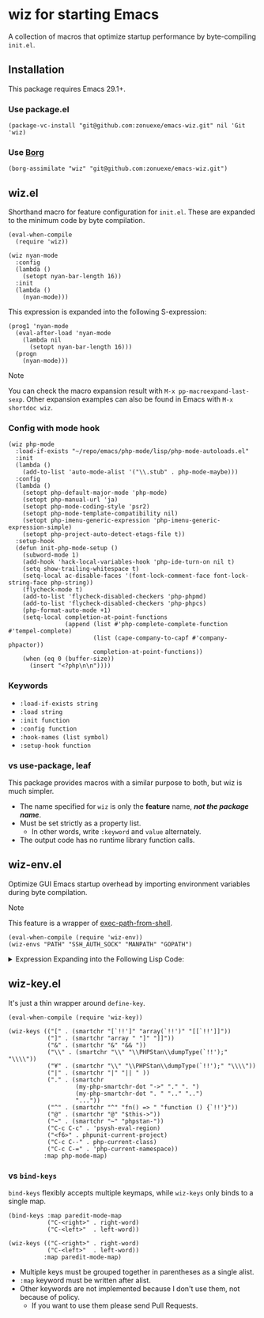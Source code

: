 # wiz for starting Emacs

A collection of macros that optimize startup performance by byte-compiling `init.el`.

## Installation

This package requires Emacs 29.1+.

### Use package.el

``` emacs-lisp
(package-vc-install "git@github.com:zonuexe/emacs-wiz.git" nil 'Git 'wiz)
```

### Use [Borg](https://github.com/emacscollective/borg)

```emacs-lisp
(borg-assimilate "wiz" "git@github.com:zonuexe/emacs-wiz.git")
```

## wiz.el

Shorthand macro for feature configuration for `init.el`. These are expanded to the minimum code by byte compilation.

```emacs-lisp
(eval-when-compile
  (require 'wiz))

(wiz nyan-mode
  :config
  (lambda ()
    (setopt nyan-bar-length 16))
  :init
  (lambda ()
    (nyan-mode)))
```

This expression is expanded into the following S-expression:

```emacs-lisp
(prog1 'nyan-mode
  (eval-after-load 'nyan-mode
    (lambda nil
      (setopt nyan-bar-length 16)))
  (progn
    (nyan-mode)))
```

> [!NOTE]
> You can check the macro expansion result with `M-x pp-macroexpand-last-sexp`.
> Other expansion examples can also be found in Emacs with `M-x shortdoc wiz`.

### Config with mode hook

```emacs-lisp
(wiz php-mode
  :load-if-exists "~/repo/emacs/php-mode/lisp/php-mode-autoloads.el"
  :init
  (lambda ()
    (add-to-list 'auto-mode-alist '("\\.stub" . php-mode-maybe)))
  :config
  (lambda ()
    (setopt php-default-major-mode 'php-mode)
    (setopt php-manual-url 'ja)
    (setopt php-mode-coding-style 'psr2)
    (setopt php-mode-template-compatibility nil)
    (setopt php-imenu-generic-expression 'php-imenu-generic-expression-simple)
    (setopt php-project-auto-detect-etags-file t))
  :setup-hook
  (defun init-php-mode-setup ()
    (subword-mode 1)
    (add-hook 'hack-local-variables-hook 'php-ide-turn-on nil t)
    (setq show-trailing-whitespace t)
    (setq-local ac-disable-faces '(font-lock-comment-face font-lock-string-face php-string))
    (flycheck-mode t)
    (add-to-list 'flycheck-disabled-checkers 'php-phpmd)
    (add-to-list 'flycheck-disabled-checkers 'php-phpcs)
    (php-format-auto-mode +1)
    (setq-local completion-at-point-functions
                (append (list #'php-complete-complete-function #'tempel-complete)
                        (list (cape-company-to-capf #'company-phpactor))
                        completion-at-point-functions))
    (when (eq 0 (buffer-size))
      (insert "<?php\n\n"))))
```

### Keywords

 * `:load-if-exists string`
 * `:load string`
 * `:init function`
 * `:config function`
 * `:hook-names (list symbol)`
 * `:setup-hook function`

### vs use-package, leaf

This package provides macros with a similar purpose to both, but wiz is much simpler.

 * The name specified for `wiz` is only the **feature** name, ***not the package name***.
 * Must be set strictly as a property list.
   * In other words, write `:keyword` and `value` alternately.
 * The output code has no runtime library function calls.

## wiz-env.el

Optimize GUI Emacs startup overhead by importing environment variables during byte compilation.

> [!NOTE]
> This feature is a wrapper of [exec-path-from-shell](https://github.com/purcell/exec-path-from-shell).

```emacs-lisp
(eval-when-compile (require 'wiz-env))
(wiz-envs "PATH" "SSH_AUTH_SOCK" "MANPATH" "GOPATH")
```

<details>
<summary>Expression Expanding into the Following Lisp Code:</summary>

```emacs-lisp
(unless window-system
  (prog1
      (list "PATH" "TEST_SERVER" "SSH_AUTH_SOCK" "SSH_AGENT_PID" "MANPATH" "GOROOT" "GOPATH")
    (setenv "PATH" "/opt/homebrew/bin:/opt/homebrew/sbin:/Users/megurine/local/bin:/usr/bin:/bin:/usr/sbin:/sbin")
    (setq exec-path
          (list "/opt/homebrew/bin/" "/opt/homebrew/sbin/" "/Users/megurine/local/bin/" "/usr/bin/" "/bin/" "/usr/sbin/" "/sbin/" exec-directory))
    (setenv "SSH_AUTH_SOCK" "/private/tmp/com.apple.launchd.hHAlJWPYt1/Listeners")
    (setenv "MANPATH" "/opt/homebrew/share/man:/usr/share/man:/usr/local/share/man:/opt/homebrew/share/man:")
    (setenv "GOPATH" "/Users/megurine/repo/go")))
```

</details>

## wiz-key.el

It's just a thin wrapper around `define-key`.

```emacs-lisp
(eval-when-compile (require 'wiz-key))

(wiz-keys (("[" . (smartchr "[`!!']" "array(`!!')" "[[`!!']]"))
           ("]" . (smartchr "array " "]" "]]"))
           ("&" . (smartchr "&" "&& "))
           ("\\" . (smartchr "\\" "\\PHPStan\\dumpType(`!!');" "\\\\"))
           ("¥" . (smartchr "\\" "\\PHPStan\\dumpType(`!!');" "\\\\"))
           ("|" . (smartchr "|" "|| " ))
           ("." . (smartchr
                   (my-php-smartchr-dot "->" "." ". ")
                   (my-php-smartchr-dot ". " ".." "..")
                   "..."))
           ("^" . (smartchr "^" "fn() => " "function () {`!!'}"))
           ("@" . (smartchr "@" "$this->"))
           ("~" . (smartchr "~" "phpstan-"))
           ("C-c C-c" . 'psysh-eval-region)
           ("<f6>" . phpunit-current-project)
           ("C-c C--" . php-current-class)
           ("C-c C-=" . 'php-current-namespace))
          :map php-mode-map)
```

### vs `bind-keys`

`bind-keys` flexibly accepts multiple keymaps, while `wiz-keys` only binds to a single map.

```emacs-lisp
(bind-keys :map paredit-mode-map
	       ("C-<right>" . right-word)
	       ("C-<left>"  . left-word))

(wiz-keys (("C-<right>" . right-word)
           ("C-<left>"  . left-word))
          :map paredit-mode-map)
```

 * Multiple keys must be grouped together in parentheses as a single alist.
 * `:map` keyword must be written after alist.
 * Other keywords are not implemented because I don't use them, not because of policy.
   * If you want to use them please send Pull Requests.
